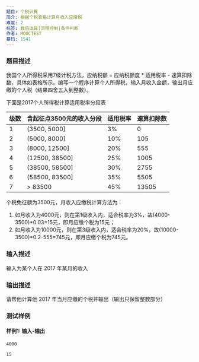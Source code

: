 ```yaml
---
题目: 个税计算
简介: 根据个税表格计算月收入应缴税
难度: 2
标签: 数值运算|流程控制|条件判断
作者: MOOCTEST
慕码: 1541
---
```


### 题目描述

我国个人所得税采用7级计税方法，应纳税额 = 应纳税额度 * 适用税率 - 速算扣除数，具体如表格所示。编写一个程序计算个人所得税，输入月收入金额，输出月应缴的个人税（结果四舍五入到整数）。

下面是2017个人所得税计算适用税率分段表

| 级数 | 含起征点3500元的收入分段 | 适用税率 | 速算扣除数 |
| ---- | ------------------------ | -------- | ---------- |
| 1    | (3500, 5000]             | 3%       | 0          |
| 2    | (5000, 8000]             | 10%      | 105        |
| 3    | (8000, 12500]            | 20%      | 555        |
| 4    | (12500, 38500]           | 25%      | 1005       |
| 5    | (38500, 58500]           | 30%      | 2755       |
| 6    | (58500, 83500]           | 35%      | 5505       |
| 7    | \> 83500                 | 45%      | 13505      |

个税免征额为3500元，月收入应缴税计算方法为：

1. 如月收入为4000元，则在第1级收入内，适合税率为3%，故(4000-3500)*0.03=15元，即月应缴个税为15元；
2. 如月收入为10000元，则在第3级收入内，适合税率为20%，故(10000-3500)*0.2-555=745元，即月应缴个税为745元。


### 输入描述

输入为某个人在 2017 年某月的收入

### 输出描述

请帮他计算他 2017 年当月应缴的个税并输出（输出只保留整数部分）

### 测试样例

#### 样例1: 输入-输出

```
4000
```

```
15
```

